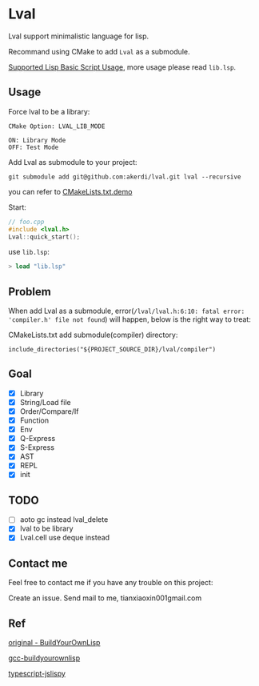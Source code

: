 # Lval

Lval support minimalistic language for lisp.

Recommand using CMake to add `Lval` as a submodule.

[Supported Lisp Basic Script Usage](./compiler/foo.cpp), more usage please read `lib.lsp`.

## Usage

Force lval to be a library:

`CMake Option: LVAL_LIB_MODE`

    ON: Library Mode
    OFF: Test Mode

Add Lval as submodule to your project:

    git submodule add git@github.com:akerdi/lval.git lval --recursive

you can refer to  [CMakeLists.txt.demo](./CMakeLists.txt.demo)

Start:

```cpp
// foo.cpp
#include <lval.h>
Lval::quick_start();
```

use `lib.lsp`:

```lisp
> load "lib.lsp"
```

## Problem

When add Lval as a submodule, error(`/lval/lval.h:6:10: fatal error: 'compiler.h' file not found`) will happen, below is the right way to treat:

CMakeLists.txt add submodule(compiler) directory:

    include_directories("${PROJECT_SOURCE_DIR}/lval/compiler")

## Goal

- [x] Library
- [x] String/Load file
- [x] Order/Compare/If
- [x] Function
- [x] Env
- [x] Q-Express
- [x] S-Express
- [x] AST
- [x] REPL
- [x] init

## TODO

- [ ] aoto gc instead lval_delete
- [x] lval to be library
- [x] Lval.cell use deque instead

## Contact me
Feel free to contact me if you have any trouble on this project:

Create an issue.
Send mail to me, tianxiaoxin001gmail.com

## Ref

[original - BuildYourOwnLisp](https://github.com/orangeduck/BuildYourOwnLisp)

[gcc-buildyourownlisp](https://github.com/akerdi/buildyourownlisp)

[typescript-jslispy](https://github.com/akerdi/jslispy)
